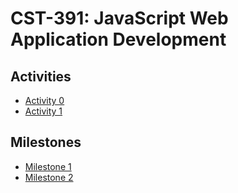 # CST-391: JavaScript Web Application Development

## Activities
- [Activity 0](activities/activity0/)
- [Activity 1](activities/activity1/)

## Milestones
- [Milestone 1](milestones/milestone1/)
- [Milestone 2](milestones/milestone2/)
